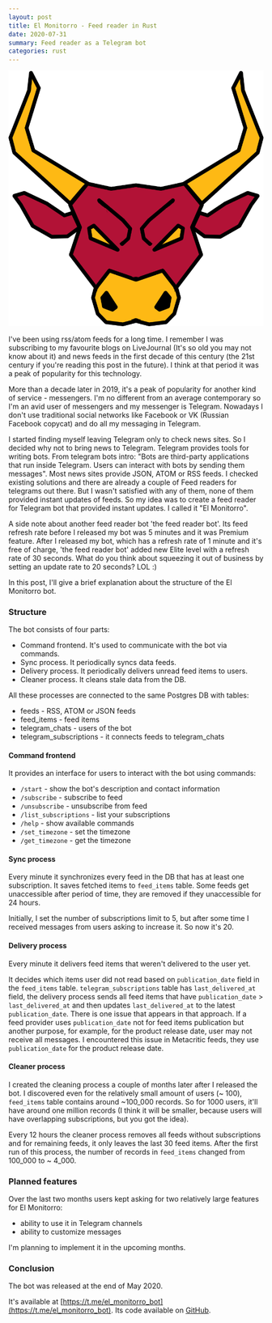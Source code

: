 ```yaml
---
layout: post
title: El Monitorro - Feed reader in Rust
date: 2020-07-31
summary: Feed reader as a Telegram bot
categories: rust
---
```


![el-monitorro](/images/2020-07-31-el-monitorro.png)

I've been using rss/atom feeds for a long time. I remember I was subscribing to my favourite blogs on LiveJournal (It's so old you may not know about it) and news feeds in the first decade of this century (the 21st century if you're reading this post in the future). I think at that period it was a peak of popularity for this technology.

More than a decade later in 2019, it's a peak of popularity for another kind of service - messengers. I'm no different from an average contemporary so I'm an avid user of messengers and my messenger is Telegram. Nowadays I don't use traditional social networks like Facebook or VK (Russian Facebook copycat) and do all my messaging in Telegram.

I started finding myself leaving Telegram only to check news sites. So I decided why not to bring news to Telegram. Telegram provides tools for writing bots. From telegram bots intro: "Bots are third-party applications that run inside Telegram. Users can interact with bots by sending them messages". Most news sites provide JSON, ATOM or RSS feeds. I checked existing solutions and there are already a couple of Feed readers for telegrams out there. But I wasn't satisfied with any of them, none of them provided instant updates of feeds.  So my idea was to create a feed reader for Telegram bot that provided instant updates. I called it "El Monitorro".

A side note about another feed reader bot 'the feed reader bot'. Its feed refresh rate before I released my bot was 5 minutes and it was Premium feature. After I released my bot, which has a refresh rate of 1 minute and it's free of charge, 'the feed reader bot' added new Elite level with a refresh rate of 30 seconds. What do you think about squeezing it out of business by setting an update rate to 20 seconds? LOL :)

In this post, I'll give a brief explanation about the structure of the El Monitorro bot.

### Structure

The bot consists of four parts:

- Command frontend. It's used to communicate with the bot via commands.
- Sync process. It periodically syncs data feeds.
- Delivery process. It periodically delivers unread feed items to users.
- Cleaner process. It cleans stale data from the DB.

All these processes are connected to the same Postgres DB with tables:
- feeds - RSS, ATOM or JSON feeds
- feed_items - feed items
- telegram_chats - users of the bot
- telegram_subscriptions - it connects feeds to telegram_chats

#### Command frontend

It provides an interface for users to interact with the bot using commands:

- `/start` - show the bot's description and contact information
- `/subscribe` - subscribe to feed
- `/unsubscribe` - unsubscribe from feed
- `/list_subscriptions` - list your subscriptions
- `/help` - show available commands
- `/set_timezone` - set the timezone
- `/get_timezone` - get the timezone

#### Sync process

Every minute it synchronizes every feed in the DB that has at least one subscription. It saves fetched items to `feed_items` table. Some feeds get unaccessible after period of time, they are removed if they unaccessible for 24 hours.

Initially, I set the number of subscriptions limit to 5, but after some time I received messages from users asking to increase it. So now it's 20.

#### Delivery process

Every minute it delivers feed items that weren't delivered to the user yet.

It decides which items user did not read based on `publication_date` field in the `feed_items` table. `telegram_subscriptions` table has `last_delivered_at` field, the delivery process sends all feed items that have `publication_date` > `last_delivered_at` and then updates `last_delivered_at` to the latest `publication_date`. There is one issue that appears in that approach. If a feed provider uses `publication_date` not for feed items publication but another purpose, for example, for the product release date, user may not receive all messages. I encountered this issue in Metacritic feeds, they use `publication_date` for the product release date.

#### Cleaner process

I created the cleaning process a couple of months later after I released the bot. I discovered even for the relatively small amount of users (~ 100), `feed_items` table contains around ~100_000 records. So for 1000 users, it'll have around one million records (I think it will be smaller, because users will have overlapping subscriptions, but you got the idea).

Every 12 hours the cleaner process removes all feeds without subscriptions and for remaining feeds, it only leaves the last 30 feed items. After the first run of this process, the number of records in `feed_items` changed from 100_000 to ~ 4_000.

### Planned features

Over the last two months users kept asking for two relatively large features for El Monitorro:

- ability to use it in Telegram channels
- ability to customize messages

I'm planning to implement it in the upcoming months.

### Conclusion

The bot was released at the end of May 2020.

It's available at [https://t.me/el_monitorro_bot](https://t.me/el_monitorro_bot). Its code available on [GitHub](https://github.com/ayrat555/el_monitorro).
